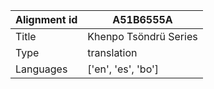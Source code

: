 |Alignment id | A51B6555A
| --- | --- 
|Title | Khenpo Tsöndrü Series 
|Type | translation
|Languages | ['en', 'es', 'bo']